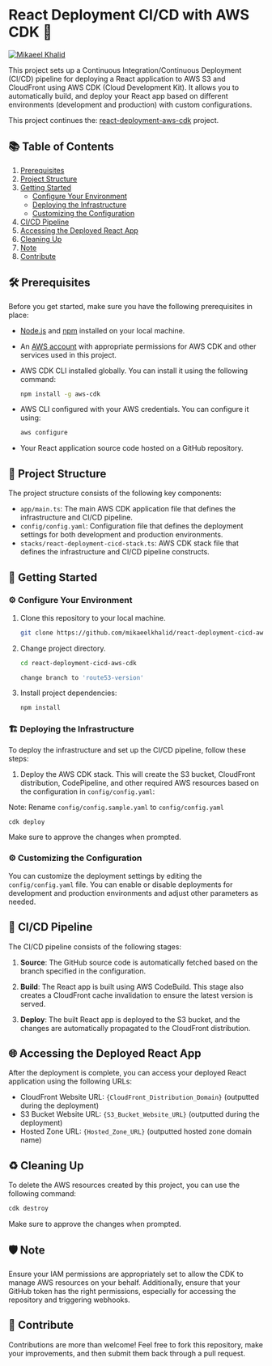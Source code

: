 # React Deployment CI/CD with AWS CDK 🚀

[![Mikaeel Khalid](https://badgen.now.sh/badge/by/mikaeelkhalid/purple)](https://github.com/mikaeelkhalid)

This project sets up a Continuous Integration/Continuous Deployment (CI/CD) pipeline for deploying a React application to AWS S3
and CloudFront using AWS CDK (Cloud Development Kit). It allows you to automatically build, and deploy your React app based on
different environments (development and production) with custom configurations.

This project continues the: [react-deployment-aws-cdk](https://github.com/mikaeelkhalid/react-deployment-aws-cdk) project.

## 📚 Table of Contents

1. [Prerequisites](#prerequisites)
2. [Project Structure](#project-structure)
3. [Getting Started](#getting-started)
   - [Configure Your Environment](#configure-your-environment)
   - [Deploying the Infrastructure](#deploying-the-infrastructure)
   - [Customizing the Configuration](#customizing-the-configuration)
4. [CI/CD Pipeline](#ci/cd-pipeline)
5. [Accessing the Deployed React App](#accessing-the-deployed-react-app)
6. [Cleaning Up](#cleaning-up)
7. [Note](#Note)
8. [Contribute](#Contribute)

## 🛠 Prerequisites

Before you get started, make sure you have the following prerequisites in place:

- [Node.js](https://nodejs.org/) and [npm](https://www.npmjs.com/) installed on your local machine.
- An [AWS account](https://aws.amazon.com/) with appropriate permissions for AWS CDK and other services used in this project.
- AWS CDK CLI installed globally. You can install it using the following command:

  ```bash
  npm install -g aws-cdk
  ```

- AWS CLI configured with your AWS credentials. You can configure it using:

  ```bash
  aws configure
  ```

- Your React application source code hosted on a GitHub repository.

## 📂 Project Structure

The project structure consists of the following key components:

- `app/main.ts`: The main AWS CDK application file that defines the infrastructure and CI/CD pipeline.
- `config/config.yaml`: Configuration file that defines the deployment settings for both development and production environments.
- `stacks/react-deployment-cicd-stack.ts`: AWS CDK stack file that defines the infrastructure and CI/CD pipeline constructs.

## 🚀 Getting Started

### ⚙️ Configure Your Environment

1. Clone this repository to your local machine.

   ```bash
   git clone https://github.com/mikaeelkhalid/react-deployment-cicd-aws-cdk.git
   ```

2. Change project directory.

   ```bash
   cd react-deployment-cicd-aws-cdk
   ```

   ```bash
   change branch to 'route53-version'
   ```

3. Install project dependencies:

   ```bash
   npm install
   ```

### 🏗 Deploying the Infrastructure

To deploy the infrastructure and set up the CI/CD pipeline, follow these steps:

1. Deploy the AWS CDK stack. This will create the S3 bucket, CloudFront distribution, CodePipeline, and other required AWS
   resources based on the configuration in `config/config.yaml`:

Note: Rename `config/config.sample.yaml` to `config/config.yaml`

```bash
cdk deploy
```

Make sure to approve the changes when prompted.

### ⚙️ Customizing the Configuration

You can customize the deployment settings by editing the `config/config.yaml` file. You can enable or disable deployments for
development and production environments and adjust other parameters as needed.

## 🚀 CI/CD Pipeline

The CI/CD pipeline consists of the following stages:

1. **Source**: The GitHub source code is automatically fetched based on the branch specified in the configuration.

2. **Build**: The React app is built using AWS CodeBuild. This stage also creates a CloudFront cache invalidation to ensure the
   latest version is served.

3. **Deploy**: The built React app is deployed to the S3 bucket, and the changes are automatically propagated to the CloudFront
   distribution.

## 🌐 Accessing the Deployed React App

After the deployment is complete, you can access your deployed React application using the following URLs:

- CloudFront Website URL: `{CloudFront_Distribution_Domain}` (outputted during the deployment)
- S3 Bucket Website URL: `{S3_Bucket_Website_URL}` (outputted during the deployment)
- Hosted Zone URL: `{Hosted_Zone_URL}` (outputted hosted zone domain name)

## ♻️ Cleaning Up

To delete the AWS resources created by this project, you can use the following command:

```bash
cdk destroy
```

Make sure to approve the changes when prompted.

## 🛡️ Note

Ensure your IAM permissions are appropriately set to allow the CDK to manage AWS resources on your behalf. Additionally, ensure
that your GitHub token has the right permissions, especially for accessing the repository and triggering webhooks.

## 🙌 Contribute

Contributions are more than welcome! Feel free to fork this repository, make your improvements, and then submit them back through
a pull request.

